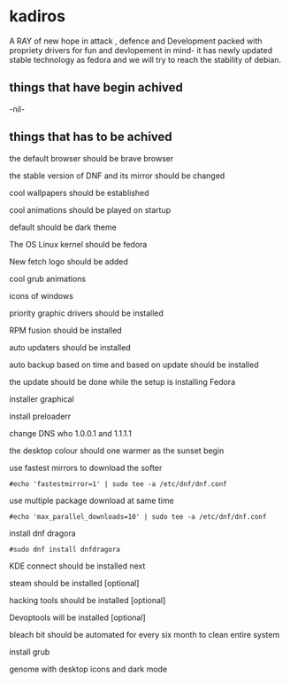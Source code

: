 # kadiros
A RAY of new hope in attack , defence and Development packed with propriety drivers for fun and devlopement in mind- it has newly updated stable technology as fedora and we will try to reach the stability of debian.

## things that have begin achived

-nil-

## things that has to be achived

the default browser should be brave browser

the stable version of DNF and its mirror should be changed

cool wallpapers should be established

cool animations should be played on startup

default should be dark theme

The OS Linux kernel should be fedora

New fetch logo should be added

cool grub animations

icons of windows

priority graphic drivers should be installed

RPM fusion should be installed

auto updaters should be installed

auto backup based on time and based on update should be installed

the update should be done while the setup is installing Fedora

installer graphical

install preloaderr

change DNS who 1.0.0.1 and 1.1.1.1

the desktop colour should one warmer as the sunset begin

use fastest mirrors to download the softer

    #echo 'fastestmirror=1' | sudo tee -a /etc/dnf/dnf.conf

use multiple package download at same time

    #echo 'max_parallel_downloads=10' | sudo tee -a /etc/dnf/dnf.conf

install dnf dragora

    #sudo dnf install dnfdragora

KDE connect should be installed next

steam should be installed [optional]

hacking tools should be installed [optional]

Devoptools will be installed [optional] 

bleach bit should be automated for every six month to clean entire system

install grub

genome with desktop icons and dark mode